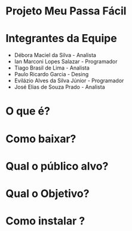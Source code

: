 <h1>Projeto Meu Passa Fácil</h1>

<h1>Integrantes da Equipe</h1>
<ul>
  <li>Débora Maciel da Silva - Analista</il>
  <li>Ian Marconi Lopes Salazar - Programador</il>
  <li>Tiago Brasil de Lima - Analista</il>
  <li>Paulo Ricardo Garcia - Desing</il>
  <li>Evilázio Alves da Silva Júnior - Programador</il>
  <li>José Elias de Souza Prado - Analista</il>
</ul>

<h1> O que é?</h1>

<h1>Como baixar?</h1>

<h1>Qual o público alvo?</h1>
    
<h1> Qual o Objetivo?</h1>

<h1>Como instalar ?</h1>

